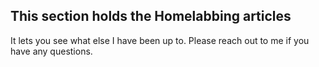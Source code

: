 ## This section holds the Homelabbing articles

It lets you see what else I have been up to.
Please reach out to me if you have any questions.